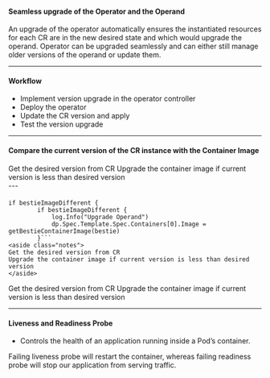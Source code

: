#### Seamless upgrade of the Operator and the Operand
<aside class="notes">
An upgrade of the operator automatically ensures the instantiated resources for each CR are in the new desired state and which would upgrade the operand.
Operator can be upgraded seamlessly and can either still manage older versions of the operand or update them.
</aside>

---

#### Workflow

- Implement version upgrade in the operator controller
- Deploy the operator
- Update the CR version and apply
- Test the version upgrade

---

#### Compare the current version of the CR instance with the Container Image
<aside class="notes"> 
 Get the desired version from CR
 Upgrade the container image if current version is less than desired version </aside>
---

####

```
if bestieImageDifferent {
        if bestieImageDifferent {
            log.Info("Upgrade Operand")
            dp.Spec.Template.Spec.Containers[0].Image = getBestieContainerImage(bestie)
        }```
<aside class="notes">
Get the desired version from CR
Upgrade the container image if current version is less than desired version
</aside>

```

<aside class="notes">
Get the desired version from CR
Upgrade the container image if current version is less than desired version
</aside>

---


#### Liveness and Readiness Probe

- Controls the health of an application running inside a Pod’s container.

<aside class="notes"> Failing liveness probe will restart the container, whereas failing readiness probe will stop our application from serving traffic.</aside>